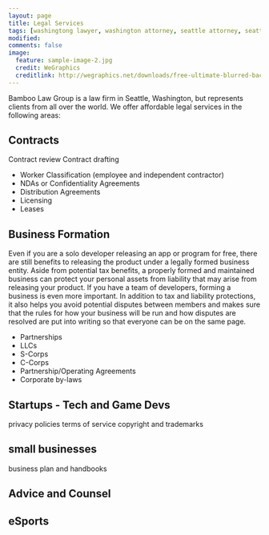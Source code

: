```yaml
---
layout: page
title: Legal Services
tags: [washingtong lawyer, washington attorney, seattle attorney, seattle videogame attorney]
modified: 
comments: false
image:
  feature: sample-image-2.jpg
  credit: WeGraphics
  creditlink: http://wegraphics.net/downloads/free-ultimate-blurred-background-pack/
---
```

Bamboo Law Group is a law firm in Seattle, Washington, but represents clients from all over the world. We offer affordable legal services in the following areas:

## Contracts
Contract review
Contract drafting
+ Worker Classification (employee and independent contractor)
+ NDAs or Confidentiality Agreements
+ Distribution Agreements
+ Licensing
+ Leases


## Business Formation
Even if you are a solo developer releasing an app or program for free, there are still benefits to releasing the product under a legally formed business entity. Aside from potential tax benefits, a properly formed and maintained business can protect your personal assets from liability that may arise from releasing your product. 
If you have a team of developers, forming a business is even more important. In addition to tax and liability protections, it also helps you avoid potential disputes between members and makes sure that the rules for how your business will be run and how disputes are resolved are put into writing so that everyone can be on the same page.
+ Partnerships
+ LLCs
+ S-Corps
+ C-Corps
+ Partnership/Operating Agreements
+ Corporate by-laws


## Startups - Tech and Game Devs
privacy policies
terms of service
copyright and trademarks

## small businesses
business plan and handbooks


## Advice and Counsel

## eSports
